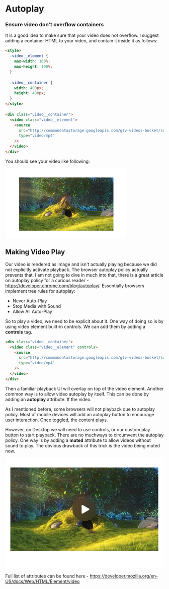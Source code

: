 # Autoplay

### Ensure video don't overflow containers

It is a good idea to make sure that your video does not overflow. I suggest adding a container HTML to your video, and contain it inside it as follows:

```html
<style>
  .video__element {
    max-width: 100%;
    max-height: 100%;
  }

  .video__container {
    width: 400px;
    height: 400px;
  }
</style>

<div class="video__container">
  <video class="video__element">
    <source
      src="http://commondatastorage.googleapis.com/gtv-videos-bucket/sample/BigBuckBunny.mp4"
      type="video/mp4"
    />
  </video>
</div>
```

You should see your video like following:

![Alt text](video_not_playing.png)

## Making Video Play

Our video is rendered as image and isn't actually playing because we did not explicitly activate playback. The browser autoplay policy actually prevents that. I am not going to dive in much into that, there is a great article on autoplay policy for a curious reader - https://developer.chrome.com/blog/autoplay/. Essentially browsers implement tree rules for autoplay:

- Never Auto-Play
- Stop Media with Sound
- Allow All Auto-Play

So to play a video, we need to be explicit about it. One way of doing so is by using video element built-in controls. We can add them by adding a **controls** tag.

```html
<div class="video__container">
  <video class="video__element" controls>
    <source
      src="http://commondatastorage.googleapis.com/gtv-videos-bucket/sample/BigBuckBunny.mp4"
      type="video/mp4"
    />
  </video>
</div>
```

Then a familiar playback UI will overlay on top of the video element. Another common way is to allow video autoplay by itself. This can be done by adding an **autoplay** attribute. If the video.

As I mentioned before, some browsers will not playback due to autoplay policy. Most of mobile devices will add an autoplay button to encourage user interaction. Once toggled, the content plays.

However, on Desktop we will need to use controls, or our custom play button to start playback. There are no muchways to circumvent the autoplay policy. One way is by adding a **muted** attribute to allow videos without sound to play. The obvious drawback of this trick is the video being muted now.

![Alt text](iOS-user-interaction-play.png)

Full list of attributes can be found here - https://developer.mozilla.org/en-US/docs/Web/HTML/Element/video
